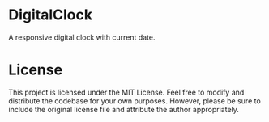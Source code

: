 # DigitalClock
A responsive digital clock with current date.<br>

<h1>License</h1>
This project is licensed under the MIT License. Feel free to modify and distribute the codebase for your own purposes. However, please be sure to include the original license file and attribute the author appropriately.

